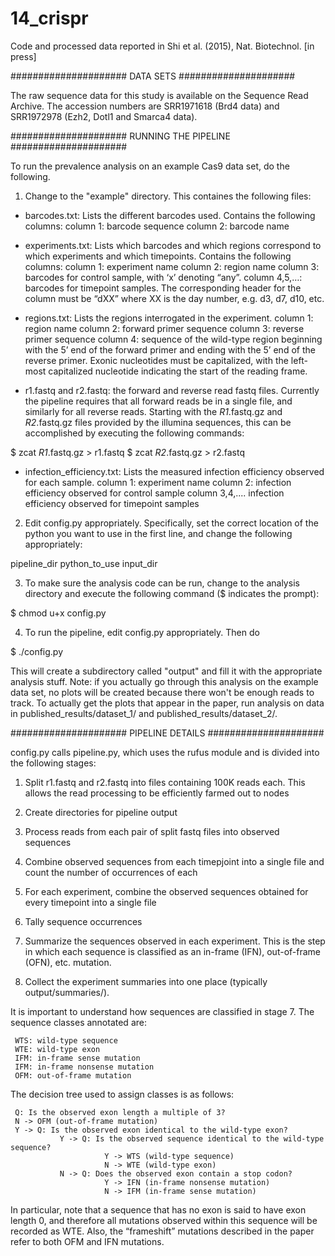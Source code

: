 # 14_crispr
Code and processed data reported in Shi et al. (2015), Nat. Biotechnol. [in press]

#####################
DATA SETS
#####################

The raw sequence data for this study is available on the Sequence Read Archive. The accession numbers are SRR1971618 (Brd4 data) and SRR1972978 (Ezh2, Dotl1 and Smarca4 data).

#####################
RUNNING THE PIPELINE
#####################

To run the prevalence analysis on an example Cas9 data set, do the following.

1. Change to the "example" directory. This containes the following files:

- barcodes.txt: Lists the different barcodes used. Contains the following columns:
     column 1: barcode sequence
     column 2: barcode name

- experiments.txt: Lists which barcodes and which regions correspond to which experiments and which timepoints. Contains the following columns:
     column 1: experiment name
     column 2: region name
     column 3: barcodes for control sample, with ‘x’ denoting “any”.
     column 4,5,…: barcodes for timepoint samples. The corresponding header for the column must be “dXX” where XX is the day number, e.g. d3, d7, d10, etc.

- regions.txt: Lists the regions interrogated in the experiment.
     column 1: region name
     column 2: forward primer sequence
     column 3: reverse primer sequence
     column 4: sequence of the wild-type region beginning with the 5’ end of the forward primer and ending with the 5’ end of the reverse primer. Exonic nucleotides must be capitalized, with the left-most capitalized nucleotide indicating the start of the reading frame.

- r1.fastq and r2.fastq: the forward and reverse read fastq files. Currently the pipeline requires that all forward reads be in a single file, and similarly for all reverse reads. Starting with the *R1*.fastq.gz and *R2*.fastq.gz files provided by the illumina sequences, this can be accomplished by executing the following commands:

$ zcat *R1*.fastq.gz > r1.fastq
$ zcat *R2*.fastq.gz > r2.fastq

- infection_efficiency.txt: Lists the measured infection efficiency observed for each sample.
     column 1: experiment name
     column 2: infection efficiency observed for control sample
     column 3,4,.... infection efficiency observed for timepoint samples

2. Edit config.py appropriately. Specifically, set the correct location of the python you want to use in the first line, and change the following appropriately:

pipeline_dir 
python_to_use 
input_dir 

3. To make sure the analysis code can be run, change to the analysis directory and execute the following command ($ indicates the prompt):

$ chmod u+x config.py

4. To run the pipeline, edit config.py appropriately. Then do

$ ./config.py

This will create a subdirectory called "output" and fill it with the appropriate analysis stuff. Note: if you actually go through this analysis on the example data set, no plots will be created because there won't be enough reads to track. To actually get the plots that appear in the paper, run analysis on data in published_results/dataset_1/ and published_results/dataset_2/. 
 
#####################
PIPELINE DETAILS
#####################

config.py calls pipeline.py, which uses the rufus module and is divided into the following stages:

1. Split r1.fastq and r2.fastq into files containing 100K reads each. This allows the read processing to be efficiently farmed out to nodes

2. Create directories for pipeline output

3. Process reads from each pair of split fastq files into observed sequences

4. Combine observed sequences from each timepjoint into a single file and count the number of occurrences of each

5. For each experiment, combine the observed sequences obtained for every timepoint into a single file 

6. Tally sequence occurrences 

7. Summarize the sequences observed in each experiment. This is the step in which each sequence is classified as an in-frame (IFN), out-of-frame (OFN), etc. mutation. 

8. Collect the experiment summaries into one place (typically output/summaries/). 

It is important to understand how sequences are classified in stage 7. The sequence classes annotated are:

     WTS: wild-type sequence     
     WTE: wild-type exon    
     IFM: in-frame sense mutation
     IFM: in-frame nonsense mutation
     OFM: out-of-frame mutation

The decision tree used to assign classes is as follows:

     Q: Is the observed exon length a multiple of 3?
     N -> OFM (out-of-frame mutation)
     Y -> Q: Is the observed exon identical to the wild-type exon?
               Y -> Q: Is the observed sequence identical to the wild-type sequence?
                         Y -> WTS (wild-type sequence)
                         N -> WTE (wild-type exon)
               N -> Q: Does the observed exon contain a stop codon?
                         Y -> IFN (in-frame nonsense mutation)
                         N -> IFM (in-frame sense mutation)

In particular, note that a sequence that has no exon is said to have exon length 0, and therefore all mutations observed within this sequence will be recorded as WTE. Also, the “frameshift” mutations described in the paper refer to both OFM and IFN mutations. 

